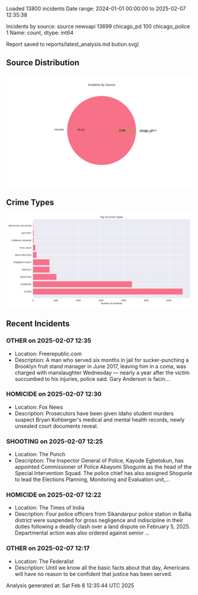 
Loaded 13800 incidents
Date range: 2024-01-01 00:00:00 to 2025-02-07 12:35:38

Incidents by source:
source
newsapi           13699
chicago_pd          100
chicago_police        1
Name: count, dtype: int64

Report saved to reports/latest_analysis.md
bution.svg)

## Source Distribution
![Source Distribution](images/source_distribution.svg)

## Crime Types
![Crime Types](images/crime_types.svg)

## Recent Incidents

### OTHER on 2025-02-07 12:35
- Location: Freerepublic.com
- Description: A man who served six months in jail for sucker-punching a Brooklyn fruit stand manager in June 2017, leaving him in a coma, was charged with manslaughter Wednesday — nearly a year after the victim succumbed to his injuries, police said. Gary Anderson is facin…


### HOMICIDE on 2025-02-07 12:30
- Location: Fox News
- Description: Prosecutors have been given Idaho student murders suspect Bryan Kohberger's medical and mental health records, newly unsealed court documents reveal.


### SHOOTING on 2025-02-07 12:25
- Location: The Punch
- Description: The Inspector General of Police, Kayode Egbetokun, has appointed Commissioner of Police Abayomi Shogunle as the head of the Special Intervention Squad. The police chief has also assigned Shogunle to lead the Elections Planning, Monitoring and Evaluation unit,…


### HOMICIDE on 2025-02-07 12:22
- Location: The Times of India
- Description: Four police officers from Sikandarpur police station in Ballia district were suspended for gross negligence and indiscipline in their duties following a deadly clash over a land dispute on February 5, 2025. Departmental action was also ordered against senior …


### OTHER on 2025-02-07 12:17
- Location: The Federalist
- Description: Until we know all the basic facts about that day, Americans will have no reason to be confident that justice has been served.

Analysis generated at: Sat Feb  8 12:35:44 UTC 2025
